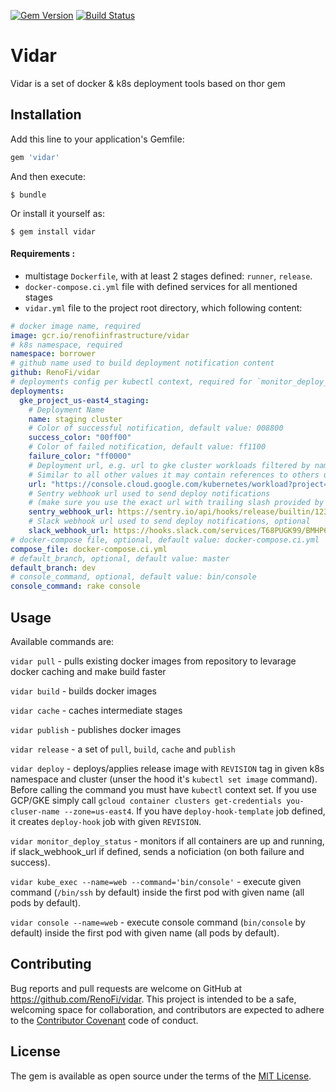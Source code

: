 [![Gem Version](https://badge.fury.io/rb/vidar.svg)](https://rubygems.org/gems/vidar)
[![Build Status](https://travis-ci.org/RenoFi/vidar.svg?branch=master)](https://travis-ci.org/RenoFi/vidar)

# Vidar

Vidar is a set of docker & k8s deployment tools based on thor gem

## Installation

Add this line to your application's Gemfile:

```ruby
gem 'vidar'
```

And then execute:

    $ bundle

Or install it yourself as:

    $ gem install vidar


#### Requirements :

* multistage `Dockerfile`, with at least 2 stages defined: `runner`, `release`.
* `docker-compose.ci.yml` file with defined services for all mentioned stages
* `vidar.yml` file to the project root directory, which following content:

```yml
# docker image name, required
image: gcr.io/renofiinfrastructure/vidar
# k8s namespace, required
namespace: borrower
# github name used to build deployment notification content
github: RenoFi/vidar
# deployments config per kubectl context, required for `monitor_deploy_status` command
deployments:
  gke_project_us-east4_staging:
    # Deployment Name
    name: staging cluster
    # Color of successful notification, default value: 008800
    success_color: "00ff00"
    # Color of failed notification, default value: ff1100
    failure_color: "ff0000"
    # Deployment url, e.g. url to gke cluster workloads filtered by namespace
    # Similar to all other values it may contain references to others using mustache-like interpolation.
    url: "https://console.cloud.google.com/kubernetes/workload?project=project&namespace={{namespace}}"
    # Sentry webhook url used to send deploy notifications
    # (make sure you use the exact url with trailing slash provided by sentry), optional
    sentry_webhook_url: https://sentry.io/api/hooks/release/builtin/123/asdf/
    # Slack webhook url used to send deploy notifications, optional
    slack_webhook_url: https://hooks.slack.com/services/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
# docker-compose file, optional, default value: docker-compose.ci.yml
compose_file: docker-compose.ci.yml
# default_branch, optional, default value: master
default_branch: dev
# console_command, optional, default value: bin/console
console_command: rake console
```

## Usage

Available commands are:

`vidar pull` - pulls existing docker images from repository to levarage docker caching and make build faster

`vidar build` - builds docker images

`vidar cache` - caches intermediate stages

`vidar publish` - publishes docker images

`vidar release` - a set of `pull`, `build`, `cache` and `publish`

`vidar deploy` - deploys/applies release image with `REVISION` tag in given k8s namespace and cluster (unser the hood it's `kubectl set image` command). Before calling the command you must have `kubectl` context set. If you use GCP/GKE simply call `gcloud container clusters get-credentials you-cluser-name --zone=us-east4`. If you have `deploy-hook-template` job defined, it creates `deploy-hook` job with given `REVISION`.

`vidar monitor_deploy_status` - monitors if all containers are up and running, if slack_webhook_url if defined, sends a noficiation (on both failure and success).

`vidar kube_exec --name=web --command='bin/console'` - execute given command (`/bin/ssh` by default) inside the first pod with given name (all pods by default).

`vidar console --name=web` - execute console command (`bin/console` by default) inside the first pod with given name (all pods by default).

## Contributing

Bug reports and pull requests are welcome on GitHub at https://github.com/RenoFi/vidar. This project is intended to be a safe, welcoming space for collaboration, and contributors are expected to adhere to the [Contributor Covenant](http://contributor-covenant.org) code of conduct.

## License

The gem is available as open source under the terms of the [MIT License](https://opensource.org/licenses/MIT).

